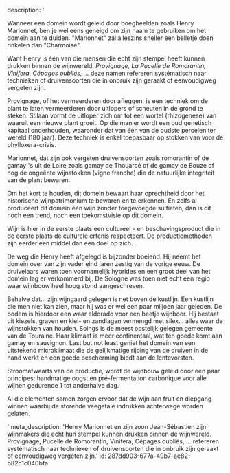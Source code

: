 description: '<p>Wanneer een domein wordt geleid door boegbeelden zoals Henry Marionnet, ben je wel eens geneigd om zijn naam te gebruiken om het domein aan te duiden. "Marionnet" zal alleszins sneller een belletje doen rinkelen dan "Charmoise".<br></p><p>Want Henry is één van die mensen die echt zijn stempel heeft kunnen drukken binnen de wijnwereld.&nbsp;<em>Provignage, La Pucelle de Romorantin, Vinifera</em>,&nbsp;<em>Cépages oubliés, ... </em>deze namen refereren systématisch naar technieken of druivensoorten die in onbruik zijn geraakt of eenvoudigweg vergeten zijn.</p><p>Provignage, of het vermeerderen door afleggen, is een techniek om de plant te laten vermeerderen door uitlopers of scheuten in de grond te steken. Stilaan vormt de uitloper zich om tot een wortel (rhizogenese) van waaruit een nieuwe plant groeit. Op die manier wordt een oud genetisch kapitaal onderhouden, waaronder dat van één van de oudste percelen ter wereld (180 jaar). Deze techniek is enkel toepasbaar op stokken van voor de phylloxera-criais.</p><p>Marionnet, dat zijn ook vergeten druivensoorten zoals romorantin of de gamay''s uit de Loire zoals gamay de Thouarcé of de gamay de Bouze of nog de ongeënte wijnstokken (vigne franche) die de natuurlijke integriteit van de plant bewaren.</p><p>Om het kort te houden, dit domein bewaart haar oprechtheid door het historische wijnpatrimonium te bewaren en te erkennen. En zelfs al produceert dit domein één wijn zonder toegevoegde sulfieten, dan is dit noch een trend, noch een toekomstvisie op dit domein.</p><p>Wijn is hier in de eerste plaats een cultureel - en beschavingsproduct die in de eerste plaats de culturele erfenis respecteert. De productiemethoden zijn eerder een middel dan een doel op zich.</p><p>De weg die Henry heeft afgelegd is bijzonder boeiend. Hij neemt het domein over van zijn vader eind jaren zestig van de vorige eeuw. De druivelaars waren toen voornamelijk hybrides en een groot deel van het domein lag er verkommerd bij. De Sologne was toen niet echt een regio waar wijnbouw heel hoog stond aangeschreven.</p><p>Behalve dat... zijn wijngaard gelegen is net boven de kustlijn. Een kustlijn die men niet kan zien, maar hij was er wel een paar miljoen jaar geleden. De bodem is hierdoor een waar eldorado voor een beetje wijnboer. Hij bestaat uit kiezels, graven en klei- en zandlagen vermengd met silex... alles waar de wijnstokken van houden. Soings is de meest oostelijk gelegen gemeente van de Touraine. Haar klimaat is meer continentaal, wat ten goede komt aan gamay en sauvignon. Last but not least geniet het domein van een uitstekend microklimaat die de gelijkmatige rijping van de druiven in de hand werkt en een goede bescherming biedt aan de lentevorsten.</p><p>Stroomafwaarts van de productie, wordt de wijnbouw geleid door een paar principes: handmatige oogst en pré-fermentation carbonique voor alle wijnen gedurende 1 tot anderhalve dag.</p><p>Al die elementen samen zorgen ervoor dat de wijn aan fruit en diepgang winnen waarbij de storende veegetale indrukken achterwege worden gelaten.</p>'
meta_description: 'Henry Marionnet en zijn zoon Jean-Sébastien zijn wijnmakers die echt hun stempel kunnen drukken binnen de wijnwereld. Provignage, Pucelle de Romorantin, Vinifera, Cépages oubliés, ... refereren systématisch naar technieken of druivensoorten die in onbruik zijn geraakt of eenvoudigweg vergeten zijn.'
id: 287dd903-677a-49b7-ae82-b82c1c040bfa
